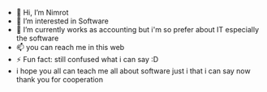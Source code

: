 - 👋 Hi, I’m Nimrot
- 👀 I’m interested in Software
- 🌱 I’m currently works as accounting but i'm so prefer about IT especially the software  
- 📫 you can reach me in this web
- ⚡ Fun fact: still confused what i can say :D
- i hope you all can teach me all about software
just i that i can say now
thank you for cooperation
<!---
ian87s/ian87s is a ✨ special ✨ repository because its `README.md` (this file) appears on your GitHub profile.
You can click the Preview link to take a look at your changes.
--->
